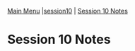 [Main Menu](../../../sessions/README.md) |[session10](../../session10/) | [Session 10 Notes](../docs/sessionNotes.md)

# Session 10 Notes